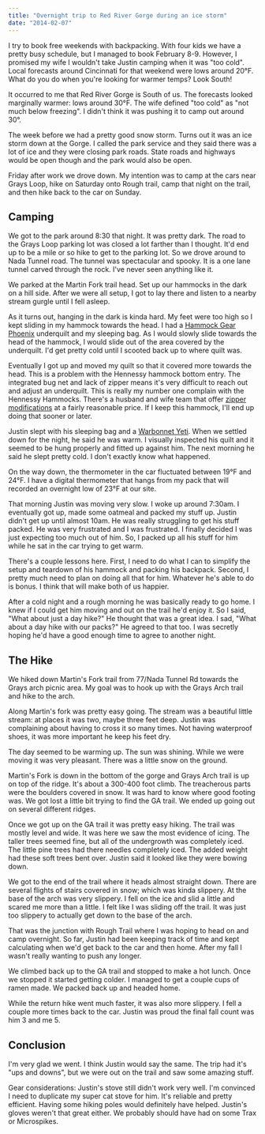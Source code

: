 ```yaml
---
title: "Overnight trip to Red River Gorge during an ice storm"
date: "2014-02-07"
---
```

I try to book free weekends with backpacking. With four kids we have a
pretty busy schedule, but I managed to book February 8-9. However, I
promised my wife I wouldn't take Justin camping when it was "too
cold". Local forecasts around Cincinnati for that weekend were lows
around 20&deg;F. What do you do when you're looking for warmer temps?
Look South!

It occurred to me that Red River Gorge is South of us. The forecasts
looked marginally warmer: lows around 30&deg;F. The wife defined "too
cold" as "not much below freezing". I didn't think it was pushing it
to camp out around 30&deg;.

The week before we had a pretty good snow storm. Turns out it was an
ice storm down at the Gorge. I called the park service and they said
there was a lot of ice and they were closing park roads. State roads
and highways would be open though and the park would also be open.

Friday after work we drove down. My intention was to camp at the cars
near Grays Loop, hike on Saturday onto Rough trail, camp that night on
the trail, and then hike back to the car on Sunday.

## Camping

We got to the park around 8:30 that night. It was pretty dark. The
road to the Grays Loop parking lot was closed a lot farther than I
thought. It'd end up to be a mile or so hike to get to the parking
lot. So we drove around to Nada Tunnel road. The tunnel was
spectacular and spooky. It is a one lane tunnel carved through the
rock. I've never seen anything like it.

We parked at the Martin Fork trail head. Set up our
hammocks in the dark on a hill side. After we were all setup, I got to lay
there and listen to a nearby stream gurgle until I fell asleep.

As it turns out, hanging in the dark is kinda hard. My feet were too
high so I kept sliding in my hammock towards the head. I had a
[Hammock Gear Phoenix](http://www.hammockgear.com/phoenix-20/)
underquilt and my sleeping bag. As I would slowly slide towards the
head of the hammock, I would slide out of the area covered by the
underquilt. I'd get pretty cold until I scooted back up to where quilt
was.

Eventually I got up and moved my quilt so that it covered more towards
the head. This is a problem with the Hennessy hammock bottom entry.
The integrated bug net and lack of zipper means it's very difficult to
reach out and adjust an underquilt. This is really my number one
complain with the Hennessy Hammocks. There's a husband and wife team
that offer
[zipper modifications](http://www.2qzqhammockhanger.com/zipmods.html)
at a fairly reasonable price. If I keep this hammock, I'll end up
doing that sooner or later.

Justin slept with his sleeping bag and a
[Warbonnet Yeti](http://www.warbonnetoutdoors.com/yeti-underquilts/).
When we settled down for the night, he said he was warm. I visually
inspected his quilt and it seemed to be hung properly and fitted up
against him. The next morning he said he slept pretty cold. I don't
exactly know what happened.

On the way down, the thermometer in the car fluctuated between
19&deg;F and 24&deg;F. I have a digital thermometer that hangs from my
pack that will recorded an overnight low of 23&deg;F at our site.

That morning Justin was moving very slow. I woke up around
7:30am. I eventually got up, made some oatmeal and packed my stuff up.
Justin didn't get up until almost 10am. He was really struggling to
get his stuff packed. He was very frustrated and I was frustrated. I
finally decided I was just expecting too much out of him. So, I packed
up all his stuff for him while he sat in the car trying to get warm.

There's a couple lessons here. First, I need to do what I can to
simplify the setup and teardown of his hammock and packing his
backpack. Second, I pretty much need to plan on doing all that for
him. Whatever he's able to do is bonus. I think that will make both of
us happier.

After a cold night and a rough morning he was basically ready to go
home. I knew if I could get him moving and out on the trail he'd enjoy
it. So I said, "What about just a day hike?" He thought that was a
great idea. I sad, "What about a day hike with our packs?" He agreed
to that too. I was secretly hoping he'd have a good enough time to
agree to another night.

## The Hike

We hiked down Martin's Fork trail from 77/Nada Tunnel Rd towards the
Grays arch picnic area. My goal was to hook up with the Grays Arch
trail and hike to the arch.

Along Martin's fork was pretty easy going. The stream was a beautiful
little stream: at places it was two, maybe three feet deep. Justin was
complaining about having to cross it so many times. Not having
waterproof shoes, it was more important he keep his feet dry.

The day seemed to be warming up. The sun was shining. While we were
moving it was very pleasant. There was a little snow on the ground.

Martin's Fork is down in the bottom of the gorge and Grays Arch trail
is up on top of the ridge. It's about a 300-400 foot climb. The
treacherous parts were the boulders covered in snow. It was hard to
know where good footing was. We got lost a little bit trying to find
the GA trail. We ended up going out on several different ridges.

Once we got up on the GA trail it was pretty easy hiking. The trail
was mostly level and wide. It was here we saw the most evidence of
icing. The taller trees seemed fine, but all of the undergrowth was
completely iced. The little pine trees had there needles completely
iced. The added weight had these soft trees bent over. Justin said it
looked like they were bowing down.

We got to the end of the trail where it heads almost straight down.
There are several flights of stairs covered in snow; which was kinda
slippery. At the base of the arch was very slippery. I fell on the ice
and slid a little and scared me more than a little. I felt like I was
sliding off the trail. It was just too slippery to actually get down to
the base of the arch.

That was the junction with Rough Trail where I was hoping to head on
and camp overnight. So far, Justin had been keeping track of time and
kept calculating when we'd get back to the car and then home. After my
fall I wasn't really wanting to push any longer.

We climbed back up to the GA trail and stopped to make a hot lunch.
Once we stopped it started getting colder. I managed to get a couple
cups of ramen made. We packed back up and headed home.

While the return hike went much faster, it was also more slippery. I
fell a couple more times back to the car. Justin was proud the final
fall count was him 3 and me 5.

## Conclusion

I'm very glad we went. I think Justin would say the same. The trip had
it's "ups and downs", but we were out on the trail and saw some
amazing stuff.

Gear considerations: Justin's stove still didn't work very well. I'm
convinced I need to duplicate my super cat stove for him. It's
reliable and pretty efficient. Having some hiking poles would
definitely have helped. Justin's gloves weren't that great either. We
probably should have had on some Trax or Microspikes.
